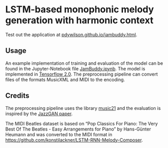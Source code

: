 # LSTM-based monophonic melody generation with harmonic context

Test out the application at [pdywilson.github.io\/jambuddy.html](https://pdywilson.github.io/jambuddy.html).

## Usage

An example implementation of training and evaluation of the model can be found in the Jupyter-Notebook file [JamBuddy.ipynb](https://github.com/pdywilson/jambuddy/blob/master/JamBuddy.ipynb). 
The model is implemented in [Tensorflow 2.0](https://www.tensorflow.org/guide/keras). The preprocessing pipeline can convert files of the formats MusicXML and MIDI to the encoding.


## Credits

The preprocessing pipeline uses the library [music21](https://web.mit.edu/music21/) and the evaluation is inspired by the [JazzGAN paper](https://www.researchgate.net/publication/327043643_JazzGAN_Improvising_with_Generative_Adversarial_Networks).

The MIDI Beatles dataset is based on “Pop Classics For Piano: The Very Best Of The Beatles - Easy Arrangements for Piano” by Hans-Günter Heumann and was converted to the MIDI format in https://github.com/konstilackner/LSTM-RNN-Melody-Composer.
